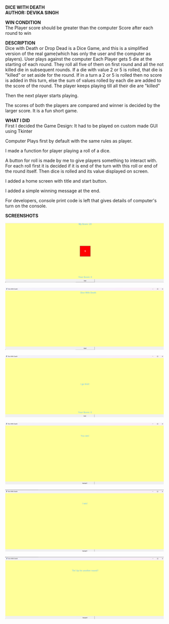 **DICE WITH DEATH**  
**AUTHOR: DEVIKA SINGH**

**WIN CONDITION**  
The Player score should be greater than the computer Score after each round to win

**DESCRIPTION**  
Dice with Death or Drop Dead is a Dice Game, and this is a simplified version of the real game(which has only the user and the computer as players).
User plays against the computer
Each Player gets 5 die at the starting of each round.
They roll all five of them on first round and all the not killed die in subsequent rounds.
If a die with value 2 or 5 is rolled, that die is "killed" or set aside for the round.
If in a turn a 2 or 5 is rolled then no score is added in this turn, else the sum of values rolled by each die are added to the score of the round.
The player keeps playing till all their die are "killed"

Then the next player starts playing.

The scores of both the players are compared and winner is decided by the larger score.
It is a fun short game. 


**WHAT I DID**  
First I decided the Game Design:
It had to be played on custom made GUI using Tkinter 

Computer Plays first by default with the same rules as player.

I made a function for player playing a roll of a dice.

A button for roll is made by me to give players something to interact with.
For each roll first it is decided if it is end of the turn with this roll or end of the round itself.
Then dice is rolled and its value displayed on screen.

I added a home screen with title and start button.

I added a simple winning message at the end.

For developers, console print code is left that gives details of computer's turn on the console.

**SCREENSHOTS**  

![GamePlay](./Images/playing_area.png)

![Home](./Images/home_screen.png)

![first](./Images/first_screen.png)

![Player Wins Case](./Images/player_wins_case.png)

![Computer Wins Case](./Images/computer_wins_case.png)

![Tie](./Images/tie_case.png)



